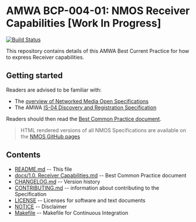 # AMWA BCP-004-01: NMOS Receiver Capabilities \[Work In Progress\]

[![Build Status](https://travis-ci.com/AMWA-TV/nmos-receiver-capabilities?branch=v1.0-dev)](https://travis-ci.com/AMWA-TV/nmos-receiver-capabilities)

This repository contains details of this AMWA Best Current Practice for how to express Receiver capabilities.

## Getting started

Readers are advised to be familiar with:

- The [overview of Networked Media Open Specifications](https://amwa-tv.github.io/nmos)
- The AMWA [IS-04 Discovery and Registration Specification](https://amwa-tv.github.io/nmos-discovery-registration)

Readers should then read the [Best Common Practice document](docs/1.0.%20Receiver%20Capabilities.md).

> HTML rendered versions of all NMOS Specifications are available on the [NMOS GitHub pages](https://amwa-tv.github.io/nmos)

## Contents

- [README.md](README.md) -- This file
- [docs/1.0. Receiver Capabilities.md](docs/1.0.%20Receiver%20Capabilities.md) -- Best Common Practice document
- [CHANGELOG.md](CHANGELOG.md) -- Version history
- [CONTRIBUTING.md](CONTRIBUTING.md) -- information about contributing to the Specification
- [LICENSE](LICENSE) -- Licenses for software and text documents
- [NOTICE](NOTICE) -- Disclaimer
- [Makefile](Makefile) -- Makefile for Continuous Integration
